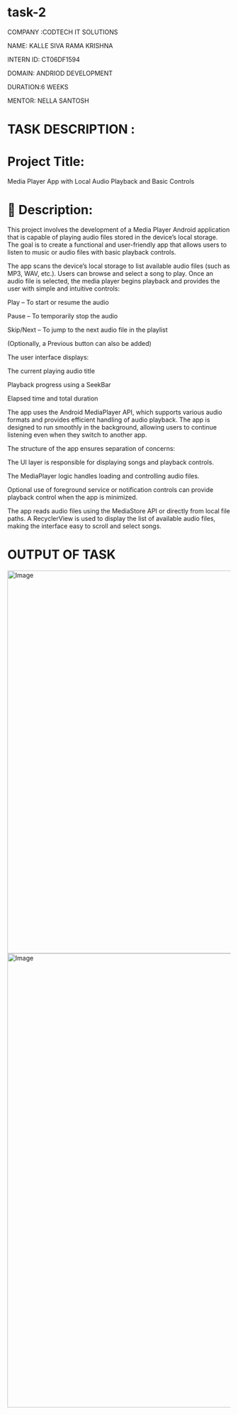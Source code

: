 # task-2
COMPANY :CODTECH IT SOLUTIONS

NAME: KALLE SIVA RAMA KRISHNA

INTERN ID: CT06DF1594

DOMAIN: ANDRIOD DEVELOPMENT

DURATION:6 WEEKS

MENTOR: NELLA SANTOSH

# TASK DESCRIPTION :
# Project Title:
Media Player App with Local Audio Playback and Basic Controls

# 🔸 Description:
This project involves the development of a Media Player Android application that is capable of playing audio files stored in the device’s local storage. The goal is to create a functional and user-friendly app that allows users to listen to music or audio files with basic playback controls.

The app scans the device’s local storage to list available audio files (such as MP3, WAV, etc.). Users can browse and select a song to play. Once an audio file is selected, the media player begins playback and provides the user with simple and intuitive controls:

Play – To start or resume the audio

Pause – To temporarily stop the audio

Skip/Next – To jump to the next audio file in the playlist

(Optionally, a Previous button can also be added)

The user interface displays:

The current playing audio title

Playback progress using a SeekBar

Elapsed time and total duration

The app uses the Android MediaPlayer API, which supports various audio formats and provides efficient handling of audio playback. The app is designed to run smoothly in the background, allowing users to continue listening even when they switch to another app.

The structure of the app ensures separation of concerns:

The UI layer is responsible for displaying songs and playback controls.

The MediaPlayer logic handles loading and controlling audio files.

Optional use of foreground service or notification controls can provide playback control when the app is minimized.

The app reads audio files using the MediaStore API or directly from local file paths. A RecyclerView is used to display the list of available audio files, making the interface easy to scroll and select songs.
# OUTPUT OF TASK
<img width="1920" height="864" alt="Image" src="https://github.com/user-attachments/assets/7b9a6a0d-8f12-4f8d-bcb8-88cc82ca869f" />
<img width="1920" height="1025" alt="Image" src="https://github.com/user-attachments/assets/1bdd3de2-51e6-4b53-9b1d-373c14f21cb6" />

